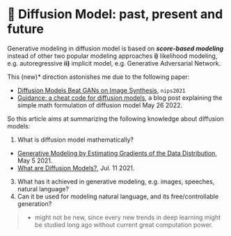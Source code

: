 
# :construction: Diffusion Model: past, present and future

Generative modeling in diffusion model is based on ***score-based modeling*** instead of other two popular modeling approaches **i)** likelihood modeling, e.g. autoregressive **ii)** implicit model, e.g. Generative Adversarial Network.

This (new)* direction astonishes me due to the following paper:

- [Diffusion Models Beat GANs on Image Synthesis](https://papers.nips.cc/paper/2021/file/49ad23d1ec9fa4bd8d77d02681df5cfa-Paper.pdf), `nips2021`
- [Guidance: a cheat code for diffusion models](https://benanne.github.io/2022/05/26/guidance.html), a blog post explaining the simple math formulation of diffusion model May 26 2022.

So this article aims at summarizing the following knowledge about diffusion models:

1. What is diffusion model mathematically?
  - [Generative Modeling by Estimating Gradients of the Data Distribution](https://yang-song.github.io/blog/2021/score/), May 5 2021.
  - [What are Diffusion Models?](https://lilianweng.github.io/lil-log/2021/07/11/diffusion-models.html), Jul. 11 2021.
3. What has it achieved in generative modeling, e.g. images, speeches, natural language?
4. Can it be used for modeling natural language, and its free/controllable generation?

> * might not be new, since every new trends in deep learning might be studied long ago without current great computation power.
